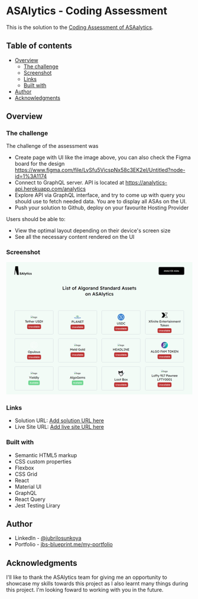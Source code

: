 # ASAlytics - Coding Assessment

This is the solution to the [Coding Assessment of ASAalytics](https://asalytics.notion.site/asalytics/Coding-Assessment-9a4efe06095e40fca787e9eca8b9cac0).

## Table of contents

-  [Overview](#overview)
   -  [The challenge](#the-challenge)
   -  [Screenshot](#screenshot)
   -  [Links](#links)
   -  [Built with](#built-with)
-  [Author](#author)
-  [Acknowledgments](#acknowledgments)

## Overview

### The challenge

The challenge of the assessment was

-  Create page with UI like the image above, you can also check the Figma board for the design https://www.figma.com/file/LvSfu5VicspNx58c3EK2el/Untitled?node-id=1%3A1174
-  Connect to GraphQL server. API is located at https://analytics-api.herokuapp.com/analytics
-  Explore API via GraphQL interface, and try to come up with query you should use to fetch needed data. You are to display all ASAs on the UI.
-  Push your solution to Github, deploy on your favourite Hosting Provider

Users should be able to:

-  View the optimal layout depending on their device's screen size
-  See all the necessary content rendered on the UI

### Screenshot

![A Screenshot](./screenshot.png)

### Links

-  Solution URL: [Add solution URL here](https://github.com/jibreel1/asalytics-assessment)
-  Live Site URL: [Add live site URL here](https://asa-assessment.netlify.app)

### Built with

-  Semantic HTML5 markup
-  CSS custom properties
-  Flexbox
-  CSS Grid
-  React
-  Material UI
-  GraphQL
-  React Query
-  Jest Testing Lirary

## Author

-  LinkedIn - [@jubrilosunkoya](https://www.linkedin.com/in/jibreel-osunkoya/)
-  Portfolio - [jbs-blueprint.me/my-portfolio](https://www.jbs-blueprint.me/my-portfolio/)

## Acknowledgments

I'll like to thank the ASAlytics team for giving me an opportunity to showcase my skills towards this project as I also learnt many things during this project. I'm looking foward to working with you in the future.
